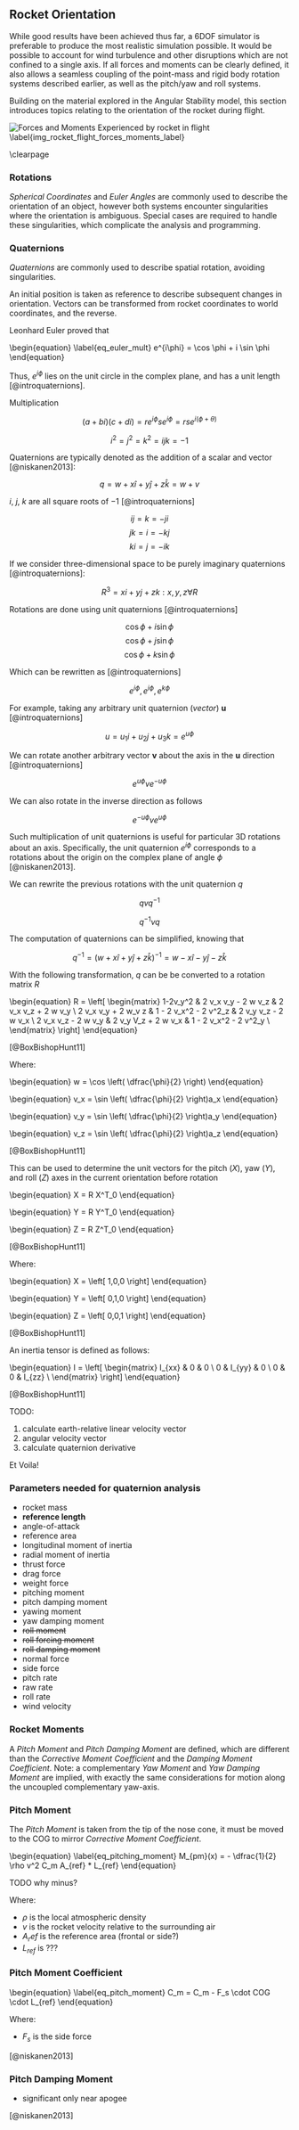 ## Rocket Orientation

While good results have been achieved thus far, a 6DOF simulator is preferable to produce the most realistic simulation possible. 
It would be possible to account for wind turbulence and other disruptions which are not confined to a single axis. 
If all forces and moments can be clearly defined, it also allows a seamless coupling of the point-mass and rigid body rotation systems described earlier, as well as the pitch/yaw and roll systems.

Building on the material explored in the Angular Stability model, this section introduces topics relating to the orientation of the rocket during flight.

[img_rocket_flight_forces_moments_label]: images/rocket_flight_forces_moments.png "Forces and Moments Experienced by rocket in flight" 
![Forces and Moments Experienced by rocket in flight \label{img_rocket_flight_forces_moments_label}][img_rocket_flight_forces_moments_label] 

\clearpage

### Rotations 

*Spherical  Coordinates* and *Euler Angles* are commonly used to describe the orientation of an object, however both systems encounter singularities where the orientation is ambiguous. 
Special cases are required to handle these singularities, which complicate the analysis and programming.

### Quaternions 

*Quaternions* are commonly used to describe spatial rotation, avoiding singularities. 

An initial position is taken as reference to describe subsequent changes in orientation.
Vectors can be transformed from rocket coordinates to world coordinates, and the reverse.

Leonhard Euler proved that 

\begin{equation}
\label{eq_euler_mult}
e^{i\phi} = \cos \phi + i \sin \phi
\end{equation}

Thus, $e^{i\phi}$ lies on the unit circle in the complex plane, and has a unit length [@introquaternions].

Multiplication

$$
(a+bi)(c+di) = re^{i\phi}se^{i\phi} = rse^{i(\phi + \theta)}
$$

$$
i^2 = j^2 = k^2 = ijk = -1
$$

Quaternions are typically denoted as the addition of a scalar and vector [@niskanen2013]:

$$
q = w + x\hat{i} + y\hat{j} + z\hat{k} = w + v
$$

$i$, $j$, $k$ are all square roots of $-1$ [@introquaternions]

$$
ij = k = -ji 
$$
$$
jk = i = -kj 
$$
$$
ki = j = -ik
$$

If we consider three-dimensional space to be purely imaginary quaternions [@introquaternions]:

$$
R^3 = {xi + yj + zk : x,y,z \forall R}
$$

Rotations are done using unit quaternions [@introquaternions]

$$
\cos \phi + i \sin \phi 
$$
$$
\cos \phi + j \sin \phi 
$$
$$
\cos \phi + k \sin \phi
$$

Which can be rewritten as [@introquaternions]

$$
e^{i\phi}, e^{i\phi}, e^{k\phi}
$$

For example, taking any arbitrary unit quaternion (*vector*) **u** [@introquaternions]

$$
u = u_1i + u_2j + u_3k = e^{u\phi}
$$

We can rotate another arbitrary vector **v** about the axis in the **u** direction [@introquaternions]

$$
e^{u\phi}ve^{-u\phi}
$$

We can also rotate in the inverse direction as follows 

$$
e^{-u\phi}ve^{u\phi}
$$

Such multiplication of unit quaternions is useful for particular 3D rotations about an axis.
Specifically, the unit quaternion $e^{i\phi}$ corresponds to a rotations about the origin on the complex plane of angle $\phi$ [@niskanen2013].

We can rewrite the previous rotations with the unit quaternion $q$

$$
qvq^{-1}
$$

$$
q^{-1}vq
$$

The computation of quaternions can be simplified, knowing that

$$
q^{-1} = \left( w + x \hat{i} + y \hat{j} + z \hat{k} \right)^{-1} = w - x \hat{i} - y \hat{j} - z \hat{k}
$$

With the following transformation, $q$ can be be converted to a rotation matrix $R$

\begin{equation}
R = 
\left[
\begin{matrix}
1-2v_y^2            & 2 v_x v_y - 2 w v_z       & 2 v_x v_z + 2 w v_y \\
2 v_x v_y + 2 w_v z & 1 - 2 v_x^2 - 2 v^2_z & 2 v_y v_z - 2 w v_x \\
2 v_x v_z - 2 w v_y & 2 v_y V_z + 2 w v_x   & 1 - 2 v_x^2 - 2 v^2_y \\
\end{matrix}
\right]
\end{equation}

[@BoxBishopHunt11]

Where:

\begin{equation}
w = \cos \left( \dfrac{\phi}{2} \right)
\end{equation}

\begin{equation}
v_x = \sin \left( \dfrac{\phi}{2} \right)a_x
\end{equation}

\begin{equation}
v_y = \sin \left( \dfrac{\phi}{2} \right)a_y
\end{equation}

\begin{equation}
v_z = \sin \left( \dfrac{\phi}{2} \right)a_z
\end{equation}

[@BoxBishopHunt11]

This can be used to determine the unit vectors for the pitch ($X$), yaw ($Y$), and roll ($Z$) axes in the current orientation before rotation

\begin{equation}
X = R X^T_0
\end{equation}

\begin{equation}
Y = R Y^T_0
\end{equation}

\begin{equation}
Z = R Z^T_0
\end{equation}

[@BoxBishopHunt11]

Where:

\begin{equation}
X = 
\left[
1,0,0
\right]
\end{equation}

\begin{equation}
Y = 
\left[
0,1,0
\right]
\end{equation}

\begin{equation}
Z = 
\left[
0,0,1
\right]
\end{equation}

[@BoxBishopHunt11]

An inertia tensor is defined as follows:

\begin{equation}
I =
\left[
\begin{matrix}
I_{xx}    & 0      & 0 \\
0      & I_{yy} & 0 \\
0      & 0      & I_{zz} \\
\end{matrix}
\right]
\end{equation}

[@BoxBishopHunt11]

TODO:

1. calculate earth-relative linear velocity vector
2. angular velocity vector
3. calculate quaternion derivative

Et Voila!

### Parameters needed for quaternion analysis

- rocket mass
- **reference length**
- angle-of-attack
- reference area
- longitudinal moment of inertia
- radial moment of inertia
- thrust force
- drag force
- weight force
- pitching moment
- pitch damping moment
- yawing moment
- yaw damping moment
- ~~roll moment~~
- ~~roll forcing moment~~
- ~~roll damping moment~~
- normal force
- side force
- pitch rate
- raw rate
- roll rate
- wind velocity

### Rocket Moments

A *Pitch Moment* and *Pitch Damping Moment* are defined, which are different than the *Corrective Moment Coefficient* and the *Damping Moment Coefficient*.
Note: a complementary *Yaw Moment* and *Yaw Damping Moment* are implied, with exactly the same considerations for motion along the uncoupled complementary yaw-axis. 

### Pitch Moment

The *Pitch Moment* is taken from the tip of the nose cone, it must be moved to the COG to mirror *Corrective Moment Coefficient*.

\begin{equation}
\label{eq_pitching_moment}
M_{pm}(x) = - \dfrac{1}{2} \rho v^2 C_m A_{ref} * L_{ref}
\end{equation}

TODO why minus?

Where:

- $\rho$ is the local atmospheric density
- $v$ is the rocket velocity relative to the surrounding air
- $A_ref$ is the reference area (frontal or side?)
- $L_{ref}$ is ???

### Pitch Moment Coefficient

\begin{equation}
\label{eq_pitch_moment}
C_m = C_m - F_s \cdot COG \cdot L_{ref} 
\end{equation}

Where:

- $F_s$ is the side force

[@niskanen2013]

### Pitch Damping Moment

- significant only near apogee

[@niskanen2013]
